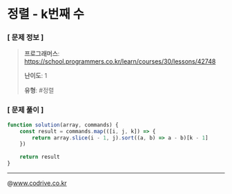 # 정렬 - k번째 수

### [ 문제 정보 ]
> **프로그래머스**: https://school.programmers.co.kr/learn/courses/30/lessons/42748
> 
> **난이도**: 1
>
> **유형**: #정렬


### [ 문제 풀이 ]
```JavaScript
function solution(array, commands) {
    const result = commands.map(([i, j, k]) => {
        return array.slice(i - 1, j).sort((a, b) => a - b)[k - 1]
    })
    
    return result
}
```


---
@www.codrive.co.kr